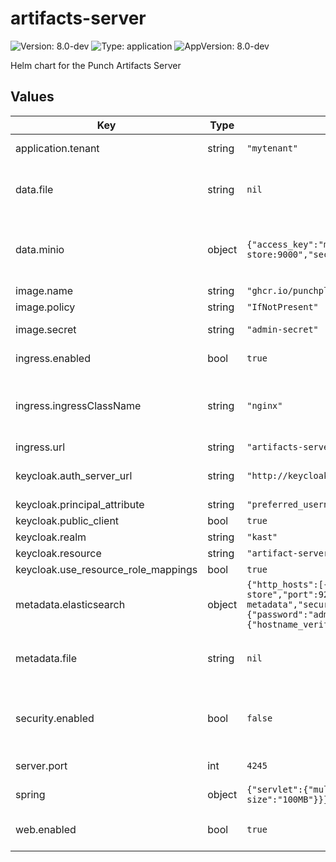 # artifacts-server

![Version: 8.0-dev](https://img.shields.io/badge/Version-8.0--dev-informational?style=flat-square) ![Type: application](https://img.shields.io/badge/Type-application-informational?style=flat-square) ![AppVersion: 8.0-dev](https://img.shields.io/badge/AppVersion-8.0--dev-informational?style=flat-square)

Helm chart for the Punch Artifacts Server

## Values

| Key | Type | Default | Description |
|-----|------|---------|-------------|
| application.tenant | string | `"mytenant"` | tenant to store data |
| data.file | string | `nil` | path to folder for FS data backend |
| data.minio | object | `{"access_key":"minio","host":"http://s3.object-store:9000","secret_key":"password"}` | Connection information for Minio data backend |
| image.name | string | `"ghcr.io/punchplatform/artifacts-server:8.0-dev"` |  |
| image.policy | string | `"IfNotPresent"` |  |
| image.secret | string | `"admin-secret"` | secret to pull image |
| ingress.enabled | bool | `true` | enable an ingress |
| ingress.ingressClassName | string | `"nginx"` | ingress class name to select an ingress controller |
| ingress.url | string | `"artifacts-server.dpsc"` | ingress url |
| keycloak.auth_server_url | string | `"http://keycloak-http.authentication/auth/"` | Keycloak auth server informations |
| keycloak.principal_attribute | string | `"preferred_username"` |  |
| keycloak.public_client | bool | `true` |  |
| keycloak.realm | string | `"kast"` |  |
| keycloak.resource | string | `"artifact-server"` |  |
| keycloak.use_resource_role_mappings | bool | `true` |  |
| metadata.elasticsearch | object | `{"http_hosts":[{"host":"elasticsearch.doc-store","port":9200,"scheme":"http"}],"index":"artifacts-metadata","security":{"credentials":{"password":"admin","username":"admin"},"ssl":{"hostname_verification":false,"use_self_signed_certificate":false}}}` | ES backend - connection information |
| metadata.file | string | `nil` | path to folder for FS metadata backend |
| security.enabled | bool | `false` | enable Artifacts Server security with keycloak |
| server.port | int | `4245` | port to run the app |
| spring | object | `{"servlet":{"multipart":{"max-file-size":"100MB","max-request-size":"100MB"}}}` | spring configuration |
| web.enabled | bool | `true` | enable Artifacts Server UI |

